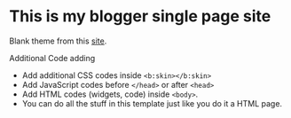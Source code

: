# This is my blogger single page site

Blank theme from this [site](http://subinsb.com/make-a-blank-blogger-template).

Additional Code adding

+ Add additional CSS codes inside `<b:skin></b:skin>`
+ Add JavaScript codes before `</head>` or after `<head>`
+ Add HTML codes (widgets, code) inside `<body>`.
+ You can do all the stuff in this template just like you do it a HTML page.


